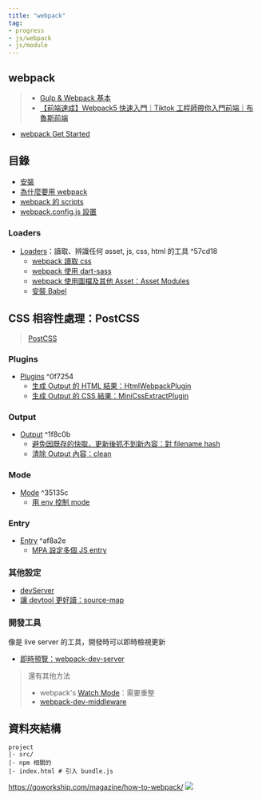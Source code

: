 ```yaml
---
title: "webpack"
tag: 
- progress
- js/webpack
- js/module
---
```

## webpack
>- [Gulp & Webpack 基本](https://qiita.com/annaaida/items/f2c372000e8358ea8d8f)
>- [【前端速成】Webpack5 快速入門｜Tiktok 工程師帶你入門前端｜布魯斯前端](https://youtu.be/uP6KTupfyIw)


- [webpack Get Started](webpack%20Get%20Started.md)


## 目錄
- [安裝](安裝.md)
- [為什麼要用 webpack](為什麼要用%20webpack.md)
- [webpack 的 scripts](webpack%20的%20scripts.md)
- [webpack.config.js 設置](webpack.config.js%20設置.md)

### Loaders
- [Loaders](Loaders.md)：讀取、辨識任何 asset, js, css, html 的工具 ^57cd18
	- [webpack 讀取 css](webpack%20讀取%20css.md)
	- [webpack 使用 dart-sass](webpack%20使用%20dart-sass.md)
	- [webpack 使用圖檔及其他 Asset：Asset Modules](webpack%20使用圖檔及其他%20Asset：Asset%20Modules.md)
	- [安裝 Babel](安裝%20Babel.md)

## CSS 相容性處理：PostCSS
>[PostCSS](https://postcss.org/)

### Plugins
- [Plugins](Plugins.md) ^0f7254
	- [生成 Output 的 HTML 結果：HtmlWebpackPlugin](生成%20Output%20的%20HTML%20結果：HtmlWebpackPlugin.md)
	- [生成 Output 的 CSS 結果：MiniCssExtractPlugin](生成%20Output%20的%20CSS%20結果：MiniCssExtractPlugin.md)

### Output
- [Output](Output.md) ^1f8c0b
	- [避免因既存的快取，更新後抓不到新內容：對 filename hash](避免因既存的快取，更新後抓不到新內容：對%20filename%20hash.md)
	- [清除 Output 內容：clean](清除%20Output%20內容：clean.md)

### Mode
- [Mode](Mode.md) ^35135c
	- [用 env 控制 mode](用%20env%20控制%20mode.md)

### Entry
- [Entry](Entry.md) ^af8a2e
	- [MPA 設定多個 JS entry](MPA%20設定多個%20JS%20entry.md)
### 其他設定
- [devServer](devServer.md)
- [讓 devtool 更好讀：source-map](讓%20devtool%20更好讀：source-map.md)


### 開發工具
像是 live server 的工具，開發時可以即時檢視更新
- [即時預覽：webpack-dev-server](即時預覽：webpack-dev-server.md)

> 還有其他方法
>- webpack's [Watch Mode](https://webpack.js.org/configuration/watch/#watch)：需要重整
>- [webpack-dev-middleware](https://github.com/webpack/webpack-dev-middleware)





## 資料夾結構
```shell
project
|- src/
|- npm 相關的
|- index.html # 引入 bundle.js
```






https://goworkship.com/magazine/how-to-webpack/
![](https://i0.wp.com/goworkship.com/magazine/app/uploads/2018/09/before-2.png?resize=840%2C473&ssl=1)

